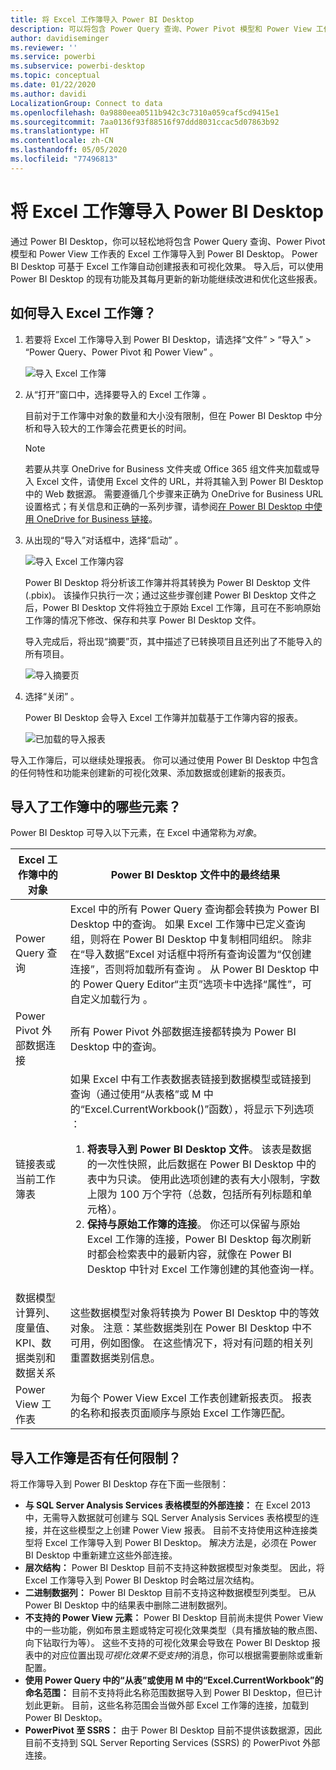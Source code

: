```yaml
---
title: 将 Excel 工作簿导入 Power BI Desktop
description: 可以将包含 Power Query 查询、Power Pivot 模型和 Power View 工作表的 Excel 工作簿导入到 Power BI Desktop。
author: davidiseminger
ms.reviewer: ''
ms.service: powerbi
ms.subservice: powerbi-desktop
ms.topic: conceptual
ms.date: 01/22/2020
ms.author: davidi
LocalizationGroup: Connect to data
ms.openlocfilehash: 0a9880eea0511b942c3c7310a059caf5cd9415e1
ms.sourcegitcommit: 7aa0136f93f88516f97ddd8031ccac5d07863b92
ms.translationtype: HT
ms.contentlocale: zh-CN
ms.lasthandoff: 05/05/2020
ms.locfileid: "77496813"
---
```

# <a name="import-excel-workbooks-into-power-bi-desktop"></a>将 Excel 工作簿导入 Power BI Desktop
通过 Power BI Desktop，你可以轻松地将包含 Power Query 查询、Power Pivot 模型和 Power View 工作表的 Excel 工作簿导入到 Power BI Desktop。 Power BI Desktop 可基于 Excel 工作簿自动创建报表和可视化效果。 导入后，可以使用 Power BI Desktop 的现有功能及其每月更新的新功能继续改进和优化这些报表。

## <a name="how-do-i-import-an-excel-workbook"></a>如何导入 Excel 工作簿？
1. 若要将 Excel 工作簿导入到 Power BI Desktop，请选择“文件” > “导入” > “Power Query、Power Pivot 和 Power View”    。

   ![导入 Excel 工作簿](media/desktop-import-excel-workbooks/importexceltopbi_1.png)


2. 从“打开”窗口中，选择要导入的 Excel 工作簿  。 

   目前对于工作簿中对象的数量和大小没有限制，但在 Power BI Desktop 中分析和导入较大的工作簿会花费更长的时间。

   > [!NOTE]
   > 若要从共享 OneDrive for Business 文件夹或 Office 365 组文件夹加载或导入 Excel 文件，请使用 Excel 文件的 URL，并将其输入到 Power BI Desktop 中的 Web 数据源。 需要遵循几个步骤来正确为 OneDrive for Business URL 设置格式；有关信息和正确的一系列步骤，请参阅[在 Power BI Desktop 中使用 OneDrive for Business 链接](desktop-use-onedrive-business-links.md)。
   > 
   > 

3. 从出现的“导入”对话框中，选择“启动”  。

   ![导入 Excel 工作簿内容](media/desktop-import-excel-workbooks/import-excel-power-bi-5.png)


   Power BI Desktop 将分析该工作簿并将其转换为 Power BI Desktop 文件 (.pbix)。 该操作只执行一次；通过这些步骤创建 Power BI Desktop 文件之后，Power BI Desktop 文件将独立于原始 Excel 工作簿，且可在不影响原始工作簿的情况下修改、保存和共享 Power BI Desktop 文件。

   导入完成后，将出现“摘要”页，其中描述了已转换项目且还列出了不能导入的所有项目。

   ![导入摘要页](media/desktop-import-excel-workbooks/importexceltopbi_3.png)

4. 选择“关闭”  。 

   Power BI Desktop 会导入 Excel 工作簿并加载基于工作簿内容的报表。

   ![已加载的导入报表](media/desktop-import-excel-workbooks/importexceltopbi_4.png)

导入工作簿后，可以继续处理报表。 你可以通过使用 Power BI Desktop 中包含的任何特性和功能来创建新的可视化效果、添加数据或创建新的报表页。

## <a name="which-workbook-elements-are-imported"></a>导入了工作簿中的哪些元素？
Power BI Desktop 可导入以下元素，在 Excel 中通常称为*对象*。

| Excel 工作簿中的对象 | Power BI Desktop 文件中的最终结果 |
| --- | --- |
| Power Query 查询 |Excel 中的所有 Power Query 查询都会转换为 Power BI Desktop 中的查询。 如果 Excel 工作簿中已定义查询组，则将在 Power BI Desktop 中复制相同组织。 除非在“导入数据”Excel 对话框中将所有查询设置为“仅创建连接”，否则将加载所有查询   。 从 Power BI Desktop 中的 Power Query Editor“主页”选项卡中选择“属性”，可自定义加载行为   。 |
| Power Pivot 外部数据连接 |所有 Power Pivot 外部数据连接都转换为 Power BI Desktop 中的查询。 |
| 链接表或当前工作簿表 |如果 Excel 中有工作表数据表链接到数据模型或链接到查询（通过使用“从表格”或 M 中的“Excel.CurrentWorkbook()”函数），将显示下列选项   ： <ol><li><b>将表导入到 Power BI Desktop 文件</b>。 该表是数据的一次性快照，此后数据在 Power BI Desktop 中的表中为只读。 使用此选项创建的表有大小限制，字数上限为 100 万个字符（总数，包括所有列标题和单元格）。</li><li><b>保持与原始工作簿的连接</b>。 你还可以保留与原始 Excel 工作簿的连接，Power BI Desktop 每次刷新时都会检索表中的最新内容，就像在 Power BI Desktop 中针对 Excel 工作簿创建的其他查询一样。</li></ul> |
| 数据模型计算列、度量值、KPI、数据类别和数据关系 |这些数据模型对象将转换为 Power BI Desktop 中的等效对象。 注意：某些数据类别在 Power BI Desktop 中不可用，例如图像。 在这些情况下，将对有问题的相关列重置数据类别信息。 |
| Power View 工作表 |为每个 Power View Excel 工作表创建新报表页。 报表的名称和报表页面顺序与原始 Excel 工作簿匹配。 |

## <a name="are-there-any-limitations-to-importing-a-workbook"></a>导入工作簿是否有任何限制？
将工作簿导入到 Power BI Desktop 存在下面一些限制：

* **与 SQL Server Analysis Services 表格模型的外部连接：** 在 Excel 2013 中，无需导入数据就可创建与 SQL Server Analysis Services 表格模型的连接，并在这些模型之上创建 Power View 报表。 目前不支持使用这种连接类型将 Excel 工作簿导入到 Power BI Desktop。 解决方法是，必须在 Power BI Desktop 中重新建立这些外部连接。
* **层次结构：** Power BI Desktop 目前不支持这种数据模型对象类型。 因此，将 Excel 工作簿导入到 Power BI Desktop 时会略过层次结构。
* **二进制数据列：** Power BI Desktop 目前不支持这种数据模型列类型。 已从 Power BI Desktop 中的结果表中删除二进制数据列。
* **不支持的 Power View 元素：** Power BI Desktop 目前尚未提供 Power View 中的一些功能，例如布景主题或特定可视化效果类型（具有播放轴的散点图、向下钻取行为等）。 这些不支持的可视化效果会导致在 Power BI Desktop 报表中的对应位置出现*可视化效果不受支持*的消息，你可以根据需要删除或重新配置。
* **使用 Power Query 中的“从表”或使用 M 中的“Excel.CurrentWorkbook”的命名范围：**     目前不支持将此名称范围数据导入到 Power BI Desktop，但已计划此更新。 目前，这些名称范围会当做外部 Excel 工作簿的连接，加载到 Power BI Desktop。
* **PowerPivot 至 SSRS：** 由于 Power BI Desktop 目前不提供该数据源，因此目前不支持到 SQL Server Reporting Services (SSRS) 的 PowerPivot 外部连接。

